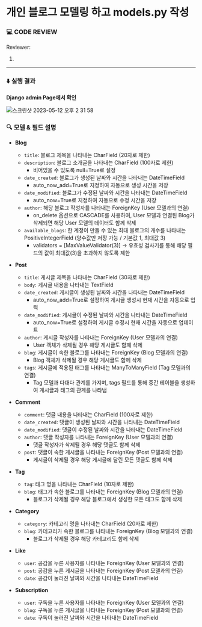 # 개인 블로그 모델링 하고 models.py 작성

### 💻 CODE REVIEW

Reviewer: 

1. 

---
### ⬇️ 실행 결과

**Django admin Page에서 확인**

![스크린샷 2023-05-12 오후 2 31 58](https://github.com/daxx0ne/LIKELION_YU_11th/assets/117694148/dd635762-525e-42bc-9422-7f7951f48256)

### 🔍 모델 & 필드 설명

- **Blog**
  - `title`: 블로그 제목을 나타내는 CharField (20자로 제한)
  - `description`: 블로그 소개글을 나타내는 CharField (100자로 제한)
    - 비어있을 수 있도록 null=True로 설정
  - `date_created`: 블로그가 생성된 날짜와 시간을 나타내는 DateTimeField
    - auto_now_add=True로 지정하여 자동으로 생성 시간을 저장
  - `date_modified`: 블로그가 수정된 날짜와 시간을 나타내는 DateTimeField
    - auto_now=True로 지정하여 자동으로 수정 시간을 저장
  - `author`: 해당 블로그 작성자를 나타내는 ForeignKey (User 모델과의 연결)
    - on_delete 옵션으로 CASCADE를 사용하여, User 모델과 연결된 Blog가 삭제되면 해당 User 모델의 데이터도 함께 삭제
  - `available_blogs`: 한 계정이 만들 수 있는 최대 블로그의 개수를 나타내는 PositiveIntegerField (양수값만 저장 가능 / 기본값 1, 최대값 3)
    - validators = [MaxValueValidator(3)] -> 유효성 검사기를 통해 해당 필드의 값이 최대값(3)을 초과하지 않도록 제한


- **Post**
  - `title`: 게시글 제목을 나타내는 CharField (30자로 제한)
  - `body`: 게시글 내용을 나타내는 TextField
  - `date_created`: 게시글이 생성된 날짜와 시간을 나타내는 DateTimeField
    - auto_now_add=True로 설정하여 게시글 생성시 현재 시간을 자동으로 입력
  - `date_modified`: 게시글이 수정된 날짜와 시간을 나타내는 DateTimeField
    - auto_now=True로 설정하여 게시글 수정시 현재 시간을 자동으로 업데이트
  - `author`: 게시글 작성자를 나타내는 ForeignKey (User 모델과의 연결)
    - User 객체가 삭제될 경우 해당 게시글도 함께 삭제
  - `blog`: 게시글이 속한 블로그를 나타내는 ForeignKey (Blog 모델과의 연결)
    - Blog 객체가 삭제될 경우 해당 게시글도 함께 삭제
  - `tags`: 게시글에 적용된 태그를 나타내는 ManyToManyField (Tag 모델과의 연결)
    - Tag 모델과 다대다 관계를 가지며, tags 필드를 통해 중간 테이블을 생성하여 게시글과 태그의 관계를 나타냄


- **Comment**
  - `comment`: 댓글 내용을 나타내는 CharField (100자로 제한)
  - `date_created`: 댓글이 생성된 날짜와 시간을 나타내는 DateTimeField
  - `date_modified`: 댓글이 수정된 날짜와 시간을 나타내는 DateTimeField
  - `author`: 댓글 작성자를 나타내는 ForeignKey (User 모델과의 연결)
    - 댓글 작성자가 삭제될 경우 해당 댓글도 함께 삭제
  - `post`: 댓글이 속한 게시글을 나타내는 ForeignKey (Post 모델과의 연결)
    - 게시글이 삭제될 경우 해당 게시글에 달린 모든 댓글도 함께 삭제


- **Tag**
  - `tag`: 태그 명을 나타내는 CharField (10자로 제한)
  - `blog`: 태그가 속한 블로그를 나타내는 ForeignKey (Blog 모델과의 연결)
    - 블로그가 삭제될 경우 해당 블로그에서 생성한 모든 태그도 함께 삭제


- **Category**
  - `category`: 카테고리 명을 나타내는 CharField (20자로 제한)
  - `blog`: 카테고리가 속한 블로그를 나타내는 ForeignKey (Blog 모델과의 연결)
    - 블로그가 삭제될 경우 해당 카테고리도 함께 삭제

- **Like**
  - `user`: 공감을 누른 사용자를 나타내는 ForeignKey (User 모델과의 연결)
  - `post`: 공감을 누른 게시글을 나타내는 ForeignKey (Post 모델과의 연결)
  - `date`: 공감이 눌러진 날짜와 시간을 나타내는 DateTimeField


- **Subscription**
  - `user`: 구독을 누른 사용자를 나타내는 ForeignKey (User 모델과의 연결)
  - `blog`: 구독을 누른 게시글을 나타내는 ForeignKey (Post 모델과의 연결)
  - `date`: 구독이 눌러진 날짜와 시간을 나타내는 DateTimeField
